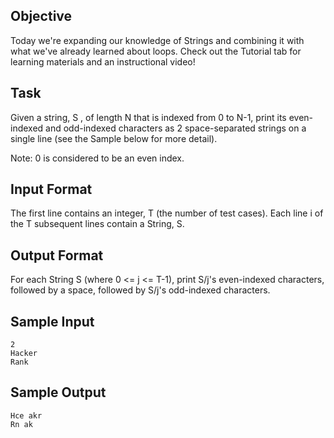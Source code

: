 ## Objective
Today we're expanding our knowledge of Strings and combining it with what we've already learned about loops. Check out the Tutorial tab for learning materials and an instructional video!

## Task
Given a string, S , of length N that is indexed from 0 to N-1, print its even-indexed and odd-indexed characters as 2 space-separated strings on a single line (see the Sample below for more detail).

Note: 0 is considered to be an even index.

## Input Format

The first line contains an integer, T (the number of test cases).
Each line i of the T subsequent lines contain a String, S.

## Output Format

For each String S (where 0 <= j <= T-1), print S/j's even-indexed characters, followed by a space, followed by S/j's odd-indexed characters.

## Sample Input
```
2
Hacker
Rank
```
## Sample Output
```
Hce akr
Rn ak
```